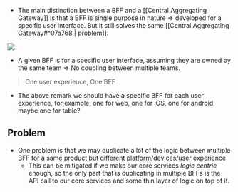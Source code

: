 - The main distinction between a BFF and a [[Central Aggregating Gateway]] is that a BFF is single purpose in nature => developed for a specific user interface. But it still solves the same [[Central Aggregating Gateway#^07a768 | problem]].

![](https://i.imgur.com/8xgnojb.jpg)
- A given BFF is for a specific user interface, assuming they are owned by the same team => No coupling between multiple teams.
> One user experience, One BFF
- The above remark we should have a specific BFF for each user experience, for example, one for web, one for iOS, one for android, maybe one for table?

## Problem
- One problem is that we may duplicate a lot of the logic between multiple BFF for a same product but different platform/devices/user experience
	- This can be mitigated if we make our core services *logic centric* enough, so the only part that is duplicating in multiple BFFs is the API call to our core services and some thin layer of logic on top of it.